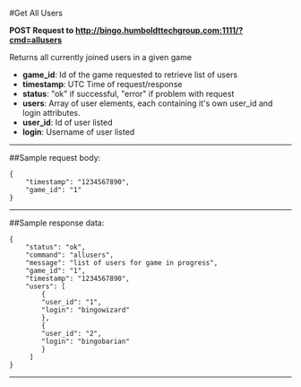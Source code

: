 #Get All Users

**POST Request to http://bingo.humboldttechgroup.com:1111/?cmd=allusers**

Returns all currently joined users in a given game

- **game_id**: Id of the game requested to retrieve list of users 
- **timestamp**: UTC Time of request/response
- **status**: "ok" if successful, "error" if problem with request
- **users**: Array of user elements, each containing it's own user\_id and login attributes.
- **user\_id**: Id of user listed
- **login**: Username of user listed

* * *

##Sample request body: 

	{  
 		"timestamp": "1234567890",  
 		"game_id": "1"  
	}
* * *

##Sample response data:

	{  
		"status": "ok",  
		"command": "allusers",
 		"message": "list of users for game in progress",
		"game_id": "1",  
		"timestamp": "1234567890",    
 		"users": [
			{
			"user_id": "1",
			"login": "bingowizard"
			},
			{
			"user_id": "2",
			"login": "bingobarian"
			}
		 ]
	}
* * *

